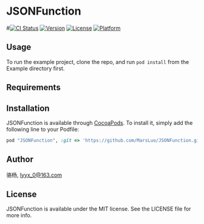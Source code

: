 # JSONFunction

#[![CI Status](http://img.shields.io/travis/骆杨/JSONFunction.svg?style=flat)](https://travis-ci.org/骆杨/JSONFunction)
[![Version](https://img.shields.io/cocoapods/v/JSONFunction.svg?style=flat)](http://cocoapods.org/pods/JSONFunction)
[![License](https://img.shields.io/cocoapods/l/JSONFunction.svg?style=flat)](http://cocoapods.org/pods/JSONFunction)
[![Platform](https://img.shields.io/cocoapods/p/JSONFunction.svg?style=flat)](http://cocoapods.org/pods/JSONFunction)

## Usage

To run the example project, clone the repo, and run `pod install` from the Example directory first.

## Requirements

## Installation

JSONFunction is available through [CocoaPods](http://cocoapods.org). To install
it, simply add the following line to your Podfile:

```ruby
pod "JSONFunction", :git => 'https://github.com/MarsLuo/JSONFunction.git'
```

## Author

骆杨, lyyx_0@163.com

## License

JSONFunction is available under the MIT license. See the LICENSE file for more info.
